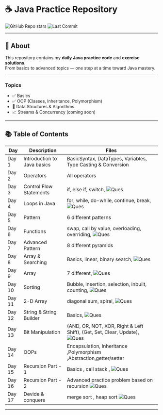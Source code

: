 # ☕ Java Practice Repository

![GitHub Repo stars](https://img.shields.io/github/stars/MrDheeraj1/java?style=social)
![Last Commit](https://img.shields.io/github/last-commit/MrDheeraj1/java)

---

## 📌 About
This repository contains my **daily Java practice code** and **exercise solutions**.  
From basics to advanced topics — one step at a time toward Java mastery.

---

### Topics
- ✅ Basics  
- ✅ OOP (Classes, Inheritance, Polymorphism)  
- 🚧 Data Structures & Algorithms  
- 📈 Streams & Concurrency (coming soon)  

---

## 📚 Table of Contents

| Day | Description | Files |
|-----|-------------|-------|
| Day 1 | Introduction to Java basics | BasicSyntax, DataTypes, Variables, Type Casting & Conversion |
| Day 2 | Operators | All operators |
| Day 3 | Control Flow Statements | if, else if, switch, ![Ques](https://img.shields.io/badge/-Practice%20Ques-grey) |
| Day 4 | Loops in Java | for, while, do-while, continue, break, ![Ques](https://img.shields.io/badge/-Practice%20Ques-grey) |
| Day 5 | Pattern | 6 different patterns |
| Day 6 | Functions | swap, call by value, overloading, overriding, ![Ques](https://img.shields.io/badge/-Practice%20Ques-grey) |
| Day 7 | Advanced Pattern | 8 different pyramids |
| Day 8 | Array & Searching | Basics, linear, binary search, ![Ques](https://img.shields.io/badge/-Practice%20Ques-grey) |
| Day 9 | Array | 7 different, ![Ques](https://img.shields.io/badge/-Practice%20Ques-grey) |
| Day 10 | Sorting | Bubble, insertion, selection, inbuilt, counting, ![Ques](https://img.shields.io/badge/-Practice%20Ques-grey) |
| Day 11 | 2-D Array | diagonal sum, spiral, ![Ques](https://img.shields.io/badge/-Practice%20Ques-grey) |
| Day 12 | String & String Builder | Basics, ![Ques](https://img.shields.io/badge/-Practice%20Ques-grey) |
| Day 13 | Bit Manipulation | (AND, OR, NOT, XOR, Right & Left Shift), (Get, Set, Clear, Update), ![Ques](https://img.shields.io/badge/-Practice%20Ques-grey) |
| Day 14 | OOPs | Encapsulation, Inheritance	,Polymorphism ,Abstraction,getter/setter |
| Day 15 | Recursion Part - 1 | Basics , call stack , ![Ques](https://img.shields.io/badge/-Practice%20Ques-grey)|
| Day 16 | Recursion Part - 2 | Advanced practice problem based on recursion  ![Ques](https://img.shields.io/badge/-Practice%20Ques-grey)|
| Day 17 | Devide & conquere | merge sort , heap sort  ![Ques](https://img.shields.io/badge/-Practice%20Ques-grey)|
---
